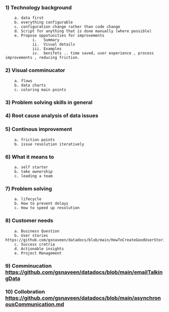 
### 1) Technology background
        a. data first
        b. everything configurable
        c. configuration change rather than code change
        d. Script for anything that is done manually (where possible)
        e. Propose oppotunities for improvements
                i.   Summary
                ii.  Visual details
                iii. Examples
                iv.  benifets .. time saved, user experience , process improvements , reducing friction. 
                

### 2) Visual comminucator
        a. flows
        b. data charts
        c. coloring main points

### 3) Problem solving skills in general
### 4) Root cause analysis of data issues
### 5) Continous improvement
        a. friction points
        b. issue resolution iteratively

### 6) What it means to 
        a. self starter
        b. take ownership
        c. leading a team
        
### 7) Problem solving 
        a. lifecycle 
        b. How to prevent delays
        c. How to speed up resolution

### 8) Customer needs
        a. Business Question
        b. User stories https://github.com/gsnaveen/datadocs/blob/main/HowToCreateGoodUserStories 
        c. Success cretria
        d. Actionable insights
        e. Project Management

### 9) Comminucation https://github.com/gsnaveen/datadocs/blob/main/emailTalkingData 
### 10) Collobration https://github.com/gsnaveen/datadocs/blob/main/asynchronousCommunication.md 
